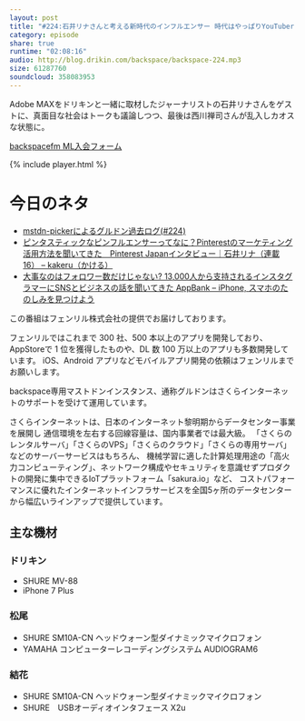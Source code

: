 ```yaml
---
layout: post
title: "#224:石井リナさんと考える新時代のインフルエンサー 時代はやっぱりYouTuber？"
category: episode
share: true
runtime: "02:08:16"
audio: http://blog.drikin.com/backspace/backspace-224.mp3
size: 61287760
soundcloud: 358083953
---
```


Adobe MAXをドリキンと一緒に取材したジャーナリストの石井リナさんをゲストに、真面目な社会はトークも議論しつつ、最後は西川禅司さんが乱入しカオスな状態に。

[backspacefm ML入会フォーム](http://backspace.us11aclist-manage.com/subscribe?u=09c933bd3997c1d16dbed156a&id=84b6529b91)

{% include player.html %}

# 今日のネタ

* [mstdn-pickerによるグルドン過去ログ(#224)](https://rbtnn.github.io/mstdn-picker/?instance=mstdn.guru&since_id=99029191312810251&max_id=99029690563051146)
* [ピンタスティックなピンフルエンサーってなに？Pinterestのマーケティング活用方法を聞いてきた　Pinterest Japanインタビュー｜石井リナ（連載16） – kakeru（かける）](http://kakeru.me/pinterest/rina-pinterest-interview/)
* [大事なのはフォロワー数だけじゃない? 13,000人から支持されるインスタグラマーにSNSとビジネスの話を聞いてきた  AppBank – iPhone, スマホのたのしみを見つけよう](http://www.appbank.net/2017/11/17/iphone-application/1443788.php)

この番組はフェンリル株式会社の提供でお届けしております。

フェンリルではこれまで 300 社、500 本以上のアプリを開発しており、AppStoreで 1 位を獲得したものや、DL 数 100 万以上のアプリも多数開発しています。
iOS、Android アプリなどモバイルアプリ開発の依頼はフェンリルまでお願いします。

backspace専用マストドンインスタンス、通称グルドンはさくらインターネットのサポートを受けて運用しています。

さくらインターネットは、日本のインターネット黎明期からデータセンター事業を展開し
通信環境を左右する回線容量は、国内事業者では最大級。
「さくらのレンタルサーバ」「さくらのVPS」「さくらのクラウド」「さくらの専用サーバ」などのサーバーサービスはもちろん、
機械学習に適した計算処理用途の「高火力コンピューティング」、ネットワーク構成やセキュリティを意識せずプロダクトの開発に集中できるIoTプラットフォーム「sakura.io」など、
コストパフォーマンスに優れたインターネットインフラサービスを全国5ヶ所のデータセンターから幅広いラインアップで提供しています。

## 主な機材

### ドリキン

* SHURE MV-88
* iPhone 7 Plus

### 松尾

* SHURE  SM10A-CN ヘッドウォーン型ダイナミックマイクロフォン
* YAMAHA コンピューターレコーディングシステム AUDIOGRAM6

### 結花

* SHURE  SM10A-CN ヘッドウォーン型ダイナミックマイクロフォン
* SHURE　USBオーディオインタフェース X2u
